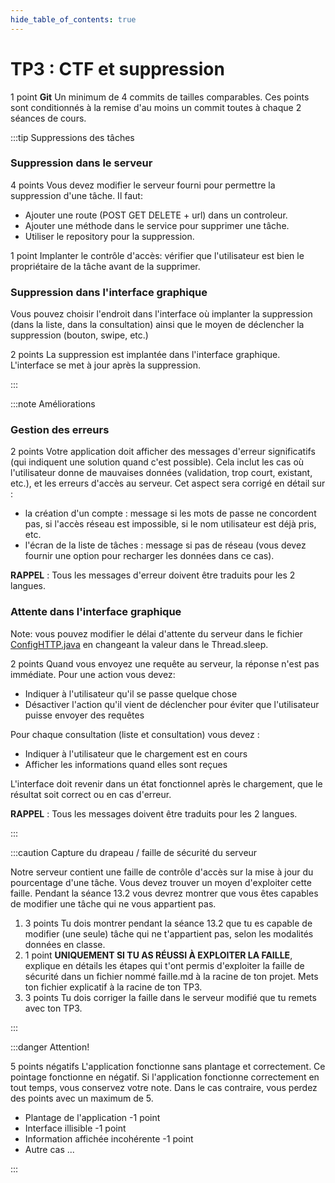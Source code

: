 ```yaml
---
hide_table_of_contents: true
---
```


# TP3 : CTF et suppression


&#8203;<Highlight color="tip">1 point</Highlight> **Git** Un minimum de 4 commits de tailles comparables.
Ces points sont conditionnés à la remise d'au moins un commit toutes à chaque 2 séances de cours.





:::tip Suppressions des tâches

<Row>

<Column>

### Suppression dans le serveur


&#8203;<Highlight color="tip">4 points</Highlight>
Vous devez modifier le serveur fourni pour permettre la suppression d'une tâche. Il faut:
- Ajouter une route (POST GET DELETE + url) dans un controleur.
- Ajouter une méthode dans le service pour supprimer une tâche.
- Utiliser le repository pour la suppression.

&#8203;<Highlight color="tip">1 point</Highlight>
Implanter le contrôle d'accès: vérifier que l'utilisateur est bien le propriétaire de la tâche avant de la supprimer.

</Column>

<Column>

### Suppression dans l'interface graphique

Vous pouvez choisir l'endroit dans l'interface où implanter la suppression (dans la liste, dans la consultation)
ainsi que le moyen de déclencher la suppression (bouton, swipe, etc.)

&#8203;<Highlight color="tip">2 points</Highlight> 
La suppression est implantée dans l'interface graphique. L'interface se met à jour après la suppression.

</Column>

</Row>


:::




















:::note Améliorations

<Row>

<Column>

### Gestion des erreurs


&#8203;<Highlight color="tip">2 points</Highlight> 
Votre application doit afficher des messages d'erreur significatifs 
(qui indiquent une solution quand c'est possible). 
Cela inclut les cas où l'utilisateur donne de mauvaises données (validation, trop court, existant, etc.), 
et les erreurs d'accès au serveur. Cet aspect sera corrigé en détail sur :
- la création d'un compte : message si les mots de passe ne concordent pas, si l'accès réseau est impossible, si le nom utilisateur est déjà pris, etc.
- l'écran de la liste de tâches : message si pas de réseau (vous devez fournir une option pour recharger les données dans ce cas).


**RAPPEL** : Tous les messages d'erreur doivent être traduits pour les 2 langues.

</Column>

<Column>

### Attente dans l'interface graphique

Note: vous pouvez modifier le délai d'attente du serveur dans le fichier [ConfigHTTP.java](https://github.com/departement-info-cem/KickMyB-Server/blob/main/src/main/java/org/kickmyb/server/ConfigHTTP.java) en changeant la valeur dans le Thread.sleep.

&#8203;<Highlight color="tip">2 points</Highlight> Quand vous envoyez une requête au serveur, la réponse n'est pas immédiate. Pour une action vous devez:

- Indiquer à l'utilisateur qu'il se passe quelque chose
- Désactiver l'action qu'il vient de déclencher pour éviter que l'utilisateur puisse envoyer des requêtes

Pour chaque consultation (liste et consultation) vous devez :

- Indiquer à l'utilisateur que le chargement est en cours
- Afficher les informations quand elles sont reçues

L'interface doit revenir dans un état fonctionnel après le chargement, que le résultat soit correct ou en cas d'erreur.

**RAPPEL** : Tous les messages doivent être traduits pour les 2 langues.

</Column>

</Row>


:::

:::caution Capture du drapeau / faille de sécurité du serveur

Notre serveur contient une faille de contrôle d'accès sur la mise à jour du pourcentage d'une tâche. Vous devez trouver un moyen d'exploiter cette faille. Pendant la séance 13.2 vous devrez montrer que vous êtes capables de modifier une tâche qui ne vous appartient pas.

1. &#8203;<Highlight color="tip">3 points</Highlight> Tu dois montrer pendant la séance 13.2 que tu es capable de modifier (une seule) tâche qui ne t'appartient pas, selon les modalités données en classe.
2. &#8203;<Highlight color="tip">1 point</Highlight> **UNIQUEMENT SI TU AS RÉUSSI À EXPLOITER LA FAILLE**, explique en détails les étapes qui t'ont permis d'exploiter la faille de sécurité dans un fichier nommé faille.md à la racine de ton projet. Mets ton fichier explicatif à la racine de ton TP3.
3. &#8203;<Highlight color="tip">3 points</Highlight> Tu dois corriger la faille dans le serveur modifié que tu remets avec ton TP3.

:::

:::danger Attention!

&#8203;<Highlight color="danger">5 points négatifs</Highlight> L'application fonctionne sans plantage et correctement. Ce pointage fonctionne en négatif. Si l'application fonctionne correctement en tout temps, vous conservez votre note. Dans le cas contraire, vous perdez des points avec un maximum de 5.

- Plantage de l'application <Highlight color="danger">-1 point</Highlight>
- Interface illisible <Highlight color="danger">-1 point</Highlight>
- Information affichée incohérente <Highlight color="danger">-1 point</Highlight>
- Autre cas ...

:::
